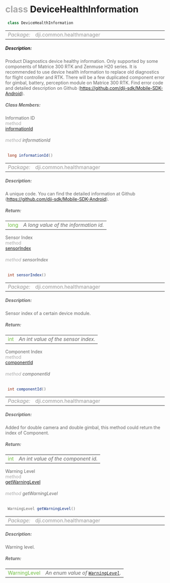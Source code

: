 <div class="article"><h1 ><font color="#AAA">class </font>DeviceHealthInformation</h1></div>

~~~java
 class DeviceHealthInformation 
~~~

<html><table class="table-supportedby"><tr valign="top"><td width=15%><font color="#999"><i>Package:</i></td><td width=85%><font color="#999">dji.common.healthmanager</td></tr></table></html>



##### Description:



<font color="#666">Product Diagnostics device healthy information. Only supported by some components  of Matrice 300 RTK and Zenmuse H20 series. It is recommended to use device health  information to replace old diagnostics for flight controller and RTK. There will be  a few duplicated component error for gimbal, battery, perception module on Matrice 300 RTK.  Find error code and detailed description on Github (https://github.com/dji-sdk/Mobile-SDK-Android).



##### Class Members:

<div class="api-row" id="djidiagnostics_djidiagnosticsdevicehealthinformation_informationid"><div class="api-col left">Information ID</div><div class="api-col middle" style="color:#AAA">method</div><div class="api-col right"><a class="trigger" href="#djidiagnostics_djidiagnosticsdevicehealthinformation_informationid_inline">informationId</a></div></div><div class="inline-doc" id="djidiagnostics_djidiagnosticsdevicehealthinformation_informationid_inline"

><div class="article"><h6 ><font color="#AAA">method </font>informationId</h6></div>

~~~java
 long informationId() 
~~~

<html><table class="table-supportedby"><tr valign="top"><td width=15%><font color="#999"><i>Package:</i></td><td width=85%><font color="#999">dji.common.healthmanager</td></tr></table></html>



##### Description:



<font color="#666">A unique code. You can find the detailed information at Github (https://github.com/dji-sdk/Mobile-SDK-Android).



##### Return:

<html><table class="table-inline-parameters"><tr valign="top"><td><font color="#70BF41">long</td><td><font color="#666"><i>A long value of the information id.</i></td></tr></table></html></div>

<div class="api-row" id="djidiagnostics_djidiagnosticsdevicehealthinformation_sensorindex"><div class="api-col left">Sensor Index</div><div class="api-col middle" style="color:#AAA">method</div><div class="api-col right"><a class="trigger" href="#djidiagnostics_djidiagnosticsdevicehealthinformation_sensorindex_inline">sensorIndex</a></div></div><div class="inline-doc" id="djidiagnostics_djidiagnosticsdevicehealthinformation_sensorindex_inline"

><div class="article"><h6 ><font color="#AAA">method </font>sensorIndex</h6></div>

~~~java
 int sensorIndex() 
~~~

<html><table class="table-supportedby"><tr valign="top"><td width=15%><font color="#999"><i>Package:</i></td><td width=85%><font color="#999">dji.common.healthmanager</td></tr></table></html>



##### Description:



<font color="#666">Sensor index of a certain device module.



##### Return:

<html><table class="table-inline-parameters"><tr valign="top"><td><font color="#70BF41">int</td><td><font color="#666"><i>An int value of the sensor index.</i></td></tr></table></html></div>

<div class="api-row" id="djidiagnostics_djidiagnosticsdevicehealthinformation_componentindex"><div class="api-col left">Component Index</div><div class="api-col middle" style="color:#AAA">method</div><div class="api-col right"><a class="trigger" href="#djidiagnostics_djidiagnosticsdevicehealthinformation_componentindex_inline">componentId</a></div></div><div class="inline-doc" id="djidiagnostics_djidiagnosticsdevicehealthinformation_componentindex_inline"

><div class="article"><h6 ><font color="#AAA">method </font>componentId</h6></div>

~~~java
 int componentId() 
~~~

<html><table class="table-supportedby"><tr valign="top"><td width=15%><font color="#999"><i>Package:</i></td><td width=85%><font color="#999">dji.common.healthmanager</td></tr></table></html>



##### Description:



<font color="#666">Added for double camera and double gimbal, this method could return the index of Component.



##### Return:

<html><table class="table-inline-parameters"><tr valign="top"><td><font color="#70BF41">int</td><td><font color="#666"><i>An int value of the component id.</i></td></tr></table></html></div>

<div class="api-row" id="djidiagnostics_djidiagnosticsdevicehealthinformation_warninglevel"><div class="api-col left">Warning Level</div><div class="api-col middle" style="color:#AAA">method</div><div class="api-col right"><a class="trigger" href="#djidiagnostics_djidiagnosticsdevicehealthinformation_warninglevel_inline">getWarningLevel</a></div></div><div class="inline-doc" id="djidiagnostics_djidiagnosticsdevicehealthinformation_warninglevel_inline"

><div class="article"><h6 ><font color="#AAA">method </font>getWarningLevel</h6></div>

~~~java
 WarningLevel getWarningLevel() 
~~~

<html><table class="table-supportedby"><tr valign="top"><td width=15%><font color="#999"><i>Package:</i></td><td width=85%><font color="#999">dji.common.healthmanager</td></tr></table></html>



##### Description:



<font color="#666">Warning level.



##### Return:

<html><table class="table-inline-parameters"><tr valign="top"><td><font color="#70BF41">WarningLevel</td><td><font color="#666"><i>An enum value of <code><a href="/Components/Diagnostics/DJIDiagnostics.html#djidiagnostics_devicehealthinformationwarninglevel">WarningLevel</a></code>.</i></td></tr></table></html></div>


